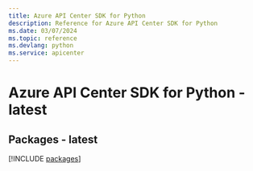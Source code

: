 ```yaml
---
title: Azure API Center SDK for Python
description: Reference for Azure API Center SDK for Python
ms.date: 03/07/2024
ms.topic: reference
ms.devlang: python
ms.service: apicenter
---
```

# Azure API Center SDK for Python - latest
## Packages - latest
[!INCLUDE [packages](api-center-index.md)]